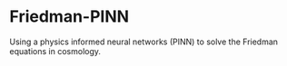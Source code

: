 # Friedman-PINN
Using a physics informed neural networks (PINN) to solve the Friedman equations in cosmology.
